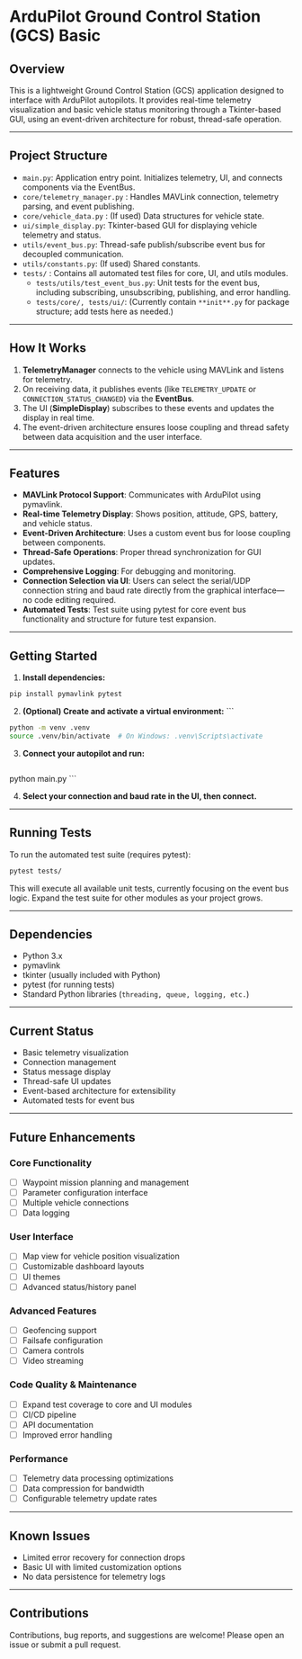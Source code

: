 # ArduPilot Ground Control Station (GCS) Basic

## Overview

This is a lightweight Ground Control Station (GCS) application designed to interface with ArduPilot autopilots. It provides real-time telemetry visualization and basic vehicle status monitoring through a Tkinter-based GUI, using an event-driven architecture for robust, thread-safe operation.

---

## Project Structure

- `main.py`: Application entry point. Initializes telemetry, UI, and connects components via the EventBus.
- `core/telemetry_manager.py` : Handles MAVLink connection, telemetry parsing, and event publishing.
- `core/vehicle_data.py` : (If used) Data structures for vehicle state.
- `ui/simple_display.py`: Tkinter-based GUI for displaying vehicle telemetry and status.
- `utils/event_bus.py`: Thread-safe publish/subscribe event bus for decoupled communication.
- `utils/constants.py`: (If used) Shared constants.
-  `tests/` : Contains all automated test files for core, UI, and utils modules.
    - `tests/utils/test_event_bus.py`: Unit tests for the event bus, including subscribing, unsubscribing, publishing, and error handling.
    - `tests/core/, tests/ui/`: (Currently contain `**init**.py` for package structure; add tests here as needed.)

---

## How It Works

1. **TelemetryManager** connects to the vehicle using MAVLink and listens for telemetry.
2. On receiving data, it publishes events (like `TELEMETRY_UPDATE` or `CONNECTION_STATUS_CHANGED`) via the **EventBus**.
3. The UI (**SimpleDisplay**) subscribes to these events and updates the display in real time.
4. The event-driven architecture ensures loose coupling and thread safety between data acquisition and the user interface.

---

## Features

- **MAVLink Protocol Support**: Communicates with ArduPilot using pymavlink.
- **Real-time Telemetry Display**: Shows position, attitude, GPS, battery, and vehicle status.
- **Event-Driven Architecture**: Uses a custom event bus for loose coupling between components.
- **Thread-Safe Operations**: Proper thread synchronization for GUI updates.
- **Comprehensive Logging**: For debugging and monitoring.
- **Connection Selection via UI**: Users can select the serial/UDP connection string and baud rate directly from the graphical interface—no code editing required.
- **Automated Tests**: Test suite using pytest for core event bus functionality and structure for future test expansion.

---

## Getting Started

1. **Install dependencies:**
    
```bash
pip install pymavlink pytest
```
    
2. **(Optional) Create and activate a virtual environment:**
		```
```bash
python -m venv .venv 
source .venv/bin/activate  # On Windows: .venv\Scripts\activate
```    
3. **Connect your autopilot and run:**
    
    ```bash
python main.py
    ```
    
4. **Select your connection and baud rate in the UI, then connect.**

---

## Running Tests

To run the automated test suite (requires pytest):


```bash
pytest tests/
```

This will execute all available unit tests, currently focusing on the event bus logic. Expand the test suite for other modules as your project grows.

---

## Dependencies

- Python 3.x
- pymavlink
- tkinter (usually included with Python)
- pytest (for running tests)
- Standard Python libraries (`threading, queue, logging, etc.`)

---

## Current Status

- Basic telemetry visualization
- Connection management
- Status message display
- Thread-safe UI updates
- Event-based architecture for extensibility
- Automated tests for event bus

---

## Future Enhancements

### Core Functionality

- [ ] Waypoint mission planning and management
- [ ] Parameter configuration interface
- [ ] Multiple vehicle connections
- [ ] Data logging

### User Interface

- [ ] Map view for vehicle position visualization
- [ ] Customizable dashboard layouts
- [ ] UI themes
- [ ] Advanced status/history panel

### Advanced Features

- [ ] Geofencing support
- [ ] Failsafe configuration
- [ ] Camera controls
- [ ] Video streaming

### Code Quality & Maintenance

- [ ] Expand test coverage to core and UI modules
- [ ] CI/CD pipeline
- [ ] API documentation
- [ ] Improved error handling

### Performance

- [ ] Telemetry data processing optimizations
- [ ] Data compression for bandwidth
- [ ] Configurable telemetry update rates

---

## Known Issues

- Limited error recovery for connection drops
- Basic UI with limited customization options
- No data persistence for telemetry logs

---

## Contributions

Contributions, bug reports, and suggestions are welcome! Please open an issue or submit a pull request.